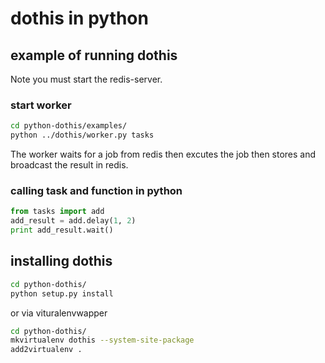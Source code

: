 # dothis in python



## example of running dothis

Note you must start the redis-server.

### start worker
``` bash
cd python-dothis/examples/
python ../dothis/worker.py tasks
```
The worker waits for a job from redis then excutes the job then stores and broadcast the result in redis.<br/>

### calling task and function in python
``` python
from tasks import add
add_result = add.delay(1, 2)
print add_result.wait()
```

## installing dothis

``` bash
cd python-dothis/
python setup.py install
```
or via vituralenvwapper

``` bash
cd python-dothis/
mkvirtualenv dothis --system-site-package
add2virtualenv .
```

